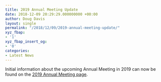 ```yaml
---
title: 2019 Annual Meeting Update
date: 2018-12-09 20:29:29.000000000 +00:00
author: Doug Davis
layout: single
permalink: "/2018/12/09/2019-annual-meeting-update/"
xyz_fbap:
- '1'
xyz_fbap_insert_og:
- '0'
categories:
- Latest News
---
```

Initial information about the upcoming Annual Meeting in 2019 can now be found on the [2019 Annual Meeting page](/about/meetings/2019-meeting/).
